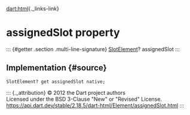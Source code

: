 [dart:html](../../dart-html/dart-html-library){._links-link}

assignedSlot property
=====================

::: {#getter .section .multi-line-signature}
[SlotElement](../slotelement-class)? assignedSlot
:::

Implementation {#source}
--------------

``` {.language-dart data-language="dart"}
SlotElement? get assignedSlot native;
```

::: {._attribution}
© 2012 the Dart project authors\
Licensed under the BSD 3-Clause \"New\" or \"Revised\" License.\
<https://api.dart.dev/stable/2.18.5/dart-html/Element/assignedSlot.html>
:::
